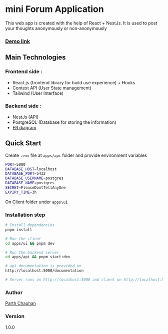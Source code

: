 # mini Forum Application

This web app is created with the help of React + NestJs. It is used to post your thoughts anonymously or non-anonymously

### [Demo link](https://drive.google.com/file/d/1zfNw34gOLpl1_yJ8aXVSb6qJjIhl4Mmf/view?usp=sharing)

## Main Technologies

### Frontend side :

- React.js (frontend library for build use experience) + Hooks
- Context API (User State management)
- Tailwind (User Interface)

### Backend side :

- NestJs (API)
- PostgreSQL (Database for storing the information)
- [ER diagram](https://github.com/chauhanparth210/forum-app/blob/main/apps/api/database-entity/database-entity.png)

## Quick Start

Create `.env` file at `apps/api` folder and provide environment variables

```bash
PORT=5000
DATABASE_HOST=localhost
DATABASE_PORT=5432
DATABASE_USERNAME=postgres
DATABASE_NAME=postgres
SECRET=PleaseDontTellAnyOne
EXPIRY_TIME=3h
```

On Client folder under `apps\ui`

### Installation step

```bash
# Install dependencies
pnpm install

# Run the client
cd apps/ui && pnpm dev

# Run the backend server
cd apps/api && pnpm start:dev

# api documentation is provided on
http://localhost:5000/documentation

# Server runs on http://localhost:5000 and client on http://localhost:5173
```

### Author

[Parth Chauhan](https://github.com/chauhanparth210)

### Version

1.0.0
